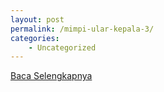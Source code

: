 ```yaml
---
layout: post
permalink: /mimpi-ular-kepala-3/
categories:
    - Uncategorized
---
```


[Baca Selengkapnya](/07)